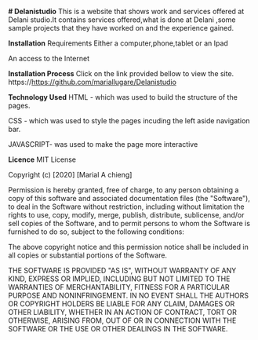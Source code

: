 **# Delanistudio**
This is a website that shows work and services offered at Delani studio.It contains services offered,what is done at Delani ,some sample projects that they have worked on and the experience gained.

**Installation**
Requirements
Either a computer,phone,tablet or an Ipad

An access to the Internet

**Installation Process**
Click on the link provided bellow to view the site. https://https://github.com/mariallugare/Delanistudio

**Technology Used**
HTML - which was used to build the structure of the pages.

CSS - which was used to style the pages incuding the left aside navigation bar.

JAVASCRIPT- was used to make the page more interactive


**Licence**
MIT License

Copyright (c) [2020] [Marial A chieng]

Permission is hereby granted, free of charge, to any person obtaining a copy of this software and associated documentation files (the "Software"), to deal in the Software without restriction, including without limitation the rights to use, copy, modify, merge, publish, distribute, sublicense, and/or sell copies of the Software, and to permit persons to whom the Software is furnished to do so, subject to the following conditions:

The above copyright notice and this permission notice shall be included in all copies or substantial portions of the Software.

THE SOFTWARE IS PROVIDED "AS IS", WITHOUT WARRANTY OF ANY KIND, EXPRESS OR IMPLIED, INCLUDING BUT NOT LIMITED TO THE WARRANTIES OF MERCHANTABILITY, FITNESS FOR A PARTICULAR PURPOSE AND NONINFRINGEMENT. IN NO EVENT SHALL THE AUTHORS OR COPYRIGHT HOLDERS BE LIABLE FOR ANY CLAIM, DAMAGES OR OTHER LIABILITY, WHETHER IN AN ACTION OF CONTRACT, TORT OR OTHERWISE, ARISING FROM, OUT OF OR IN CONNECTION WITH THE SOFTWARE OR THE USE OR OTHER DEALINGS IN THE SOFTWARE.


